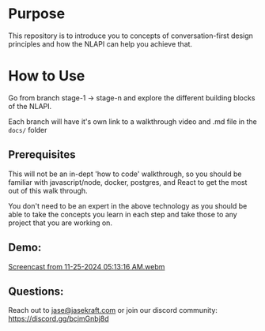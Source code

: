 # Purpose
This repository is to introduce you to concepts of conversation-first design principles and how the NLAPI can help you achieve that.

# How to Use
Go from branch stage-1 -> stage-n and explore the different building blocks of the NLAPI.  

Each branch will have it's own link to a walkthrough video and .md file in the `docs/` folder

## Prerequisites
This will not be an in-dept 'how to code' walkthrough, so you should be familiar with javascript/node, docker, postgres, and React to get the most out of this walk through.  

You don't need to be an expert in the above technology as you should be able to take the concepts you learn in each step and take those to any project that you are working on. 

## Demo: 
[Screencast from 11-25-2024 05:13:16 AM.webm](https://github.com/user-attachments/assets/edeb99fd-536d-41ff-b2c6-5222e92612af)


## Questions: 
Reach out to jase@jasekraft.com or join our discord community: https://discord.gg/bcjmGnbj8d 

